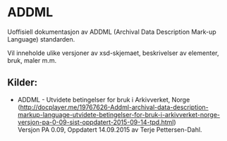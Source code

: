 # ADDML

Uoffisiell dokumentasjon av ADDML (Archival Data Description Mark-up Language) standarden.

Vil inneholde ulike versjoner av xsd-skjemaet, beskrivelser av elementer, bruk, maler m.m.


## Kilder: 
* ADDML - Utvidete betingelser for bruk i Arkivverket, Norge (http://docplayer.me/19767626-Addml-archival-data-description-markup-language-utvidete-betingelser-for-bruk-i-arkivverket-norge-versjon-pa-0-09-sist-oppdatert-2015-09-14-tpd.html)<br>Versjon PA 0.09, Oppdatert 14.09.2015 av Terje Pettersen-Dahl.